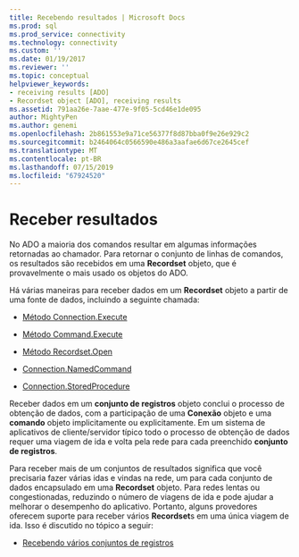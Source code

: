 ```yaml
---
title: Recebendo resultados | Microsoft Docs
ms.prod: sql
ms.prod_service: connectivity
ms.technology: connectivity
ms.custom: ''
ms.date: 01/19/2017
ms.reviewer: ''
ms.topic: conceptual
helpviewer_keywords:
- receiving results [ADO]
- Recordset object [ADO], receiving results
ms.assetid: 791aa26e-7aae-477e-9f05-5cd46e1de095
author: MightyPen
ms.author: genemi
ms.openlocfilehash: 2b861553e9a71ce56377f8d87bba0f9e26e929c2
ms.sourcegitcommit: b2464064c0566590e486a3aafae6d67ce2645cef
ms.translationtype: MT
ms.contentlocale: pt-BR
ms.lasthandoff: 07/15/2019
ms.locfileid: "67924520"
---
```

# <a name="receiving-results"></a>Receber resultados
No ADO a maioria dos comandos resultar em algumas informações retornadas ao chamador. Para retornar o conjunto de linhas de comandos, os resultados são recebidos em uma **Recordset** objeto, que é provavelmente o mais usado os objetos do ADO.  
  
 Há várias maneiras para receber dados em um **Recordset** objeto a partir de uma fonte de dados, incluindo a seguinte chamada:  
  
-   [Método Connection.Execute](../../../ado/guide/data/creating-and-executing-a-simple-command.md)  
  
-   [Método Command.Execute](../../../ado/guide/data/creating-and-executing-a-simple-command.md)  
  
-   [Método Recordset.Open](../../../ado/guide/data/creating-and-executing-a-simple-command.md)  
  
-   [Connection.NamedCommand](../../../ado/guide/data/named-commands.md)  
  
-   [Connection.StoredProcedure](../../../ado/guide/data/calling-a-stored-procedure-as-a-method-on-a-connection-object.md)  
  
 Receber dados em um **conjunto de registros** objeto conclui o processo de obtenção de dados, com a participação de uma **Conexão** objeto e uma **comando** objeto implicitamente ou explicitamente. Em um sistema de aplicativos de cliente/servidor típico todo o processo de obtenção de dados requer uma viagem de ida e volta pela rede para cada preenchido **conjunto de registros**.  
  
 Para receber mais de um conjuntos de resultados significa que você precisaria fazer várias idas e vindas na rede, um para cada conjunto de dados encapsulado em uma **Recordset** objeto. Para redes lentas ou congestionadas, reduzindo o número de viagens de ida e pode ajudar a melhorar o desempenho do aplicativo. Portanto, alguns provedores oferecem suporte para receber vários **Recordset**s em uma única viagem de ida. Isso é discutido no tópico a seguir:  
  
-   [Recebendo vários conjuntos de registros](../../../ado/guide/data/receiving-multiple-recordsets.md)
